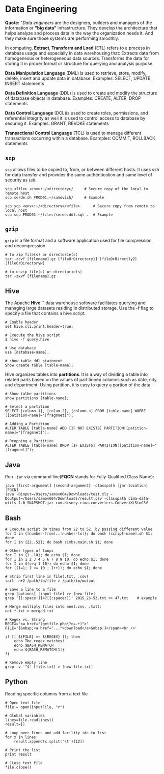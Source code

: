 # Data Engineering

**Quote:** "*Data engineers* are the designers, builders and managers of the information or **"big data"** infrastructure. They develop the architecture that helps analyze and process data in the way the organization needs it. And they make sure those systems are performing smoothly.

In computing, **Extract, Transform and Load** (ETL) refers to a process in database usage and especially in data warehousing that: Extracts data from homogeneous or heterogeneous data sources. Transforms the data for storing it in proper format or structure for querying and analysis purpose.

**Data Manipulation Language** (DML) is used to retrieve, store, modify, delete, insert and update data in database. Examples: SELECT, UPDATE, INSERT statements

**Data Definition Language** (DDL) is used to create and modify the structure of database objects in database. Examples: CREATE, ALTER, DROP statements

**Data Control Language** (DCL)is used to create roles, permissions, and referential integrity as well it is used to control access to database by securing it. Examples: GRANT, REVOKE statements

**Transactional Control Language** (TCL) is used to manage different transactions occurring within a database. Examples: COMMIT, ROLLBACK statements

## `scp`

`scp` allows files to be copied to, from, or between different hosts. It uses ssh for data transfer and provides the same authentication and same level of security as `ssh`.

    scp <file> <env>:~/<directory>/     # Secure copy of the local to remote host  
    scp serde.sh PROD01:~/samovich/     # Example

    scp scp <env>:~/<directory>/<file>      # Secure copy from remote to local host
    scp scp PROD01:~/files/serde.ddl.sql .  # Example

## `gzip`

`gzip` is a file format and a software application used for file compression and decompression. 

    # to zip file(s) or directorie(s) 
    tar -zcvf [filename].gz [fileOrDirectory1] [fileOrDirectly2] [fileOrDirectoryN]
    
    # to unzip file(s) or directorie(s)
    tar -zxvf [filename].gz

## Hive

The Apache **Hive** ™ data warehouse software facilitates querying and managing large datasets residing in distributed storage. Use the -f flag to specify a file that contains a hive script.
    
    # Enable header
    set hive.cli.print.header=true;
    
    # Execute the hive script
    $ hive -f query.hive
    
    # Use database
    use [database-name];
    
    # show table ddl statement
    Show create table [table-name];
    
Hive organizes tables into **partitions**. It is a way of dividing a table into related parts based on the values of partitioned columns such as date, city, and department. Using partition, it is easy to query a portion of the data.

    # Show talbe partitions
    show partitions [table-name];
    
    # Select a partition
    SELECT [column-1], [colum-2], [column-n] FROM [table-name] WHERE ([patition-name]="[fragmnet]");
    
    # Adding a Partition
    ALTER TABLE [table-name] ADD [IF NOT EXISTS] PARTITION([patition-name]="[fragmnet]");
    
    # Dropping a Partition
    ALTER TABLE [table-name] DROP [IF EXISTS] PARTITION([patition-name]="[fragmnet]");
    
## Java

Run `.jar` via command line(**FQCN** stands for Fully-Qualified Class Name):

    java [first-argument] [second-argument] -classpath [jar-location] [FQCN]
    java -Dinput=/Users/samov004/Downloads/test.xls -Doutput=/Users/samov004/Downloads/result.csv -classpath cima-data-utils-1.0-SNAPSHOT.jar com.disney.cima.converters.ConvertXLStoCSV

## Bash
    
    # Execute script 30 times from 22 to 52, by passing different value
    for I in {[number-from]..[number-to]}; do bash [script-name].sh $I; done
    for I in {22..52}; do bash simba.main.sh $I; done
    
    # Other types of loops
    for I in {1..10}; do echo $I; done 
    for I in 1 2 3 4 5 6 7 8 9 10; do echo $I; done
    for I in $(seq 1 10); do echo $I; done
    for ((I=1; I <= 10 ; I++)); do echo $I; done

    # Strip first line in file(.txt, .csv)
    tail -n+2 /path/to/file > /path/to/output
    
    # Save a line to a file
    grep [options] [input-file] >> [new-file]
    grep '[[:space:]]47[[:space:]]' 2015_26-53.txt >> 47.txt    # example
    
    # Merge multiply files into one(.csv, .txt):
    cat *.txt > merged.txt
    
    # Regex vs. String
    REGEX='<a href="(getfile.php\?c=.+)">'
    FILE='[&nbsp;<a href="...">download</a>&nbsp;]</span><br />'
    
    if [[ ${FILE} =~ ${REGEX} ]]; then
        echo The regex matches!
        echo $BASH_REMATCH
        echo ${BASH_REMATCH[1]}
    fi
    
    # Remove empty line
    grep -v '^$' [file.txt] > [new-file.txt]

## Python

Reading specific columns from a text file
    
    # Open text file
    file = open(inputFile, "r")
    
    # Global variables
    lines=file.readlines()
    result=[]
    
    # Loop over lines and add facility ids to list
    for x in lines:
        result.append(x.split('\t')[12])
    
    # Print the list
    print result
    
    # CLose text file
    file.close()
